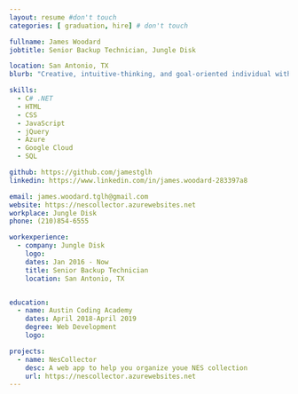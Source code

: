 ```yaml
---
layout: resume #don't touch
categories: [ graduation, hire] # don't touch

fullname: James Woodard
jobtitle: Senior Backup Technician, Jungle Disk

location: San Antonio, TX
blurb: "Creative, intuitive-thinking, and goal-oriented individual with infinite patience for troubleshooting. Current senior-most escalation tech and future web developer."

skills:
  - C# .NET
  - HTML
  - CSS
  - JavaScript
  - jQuery
  - Azure
  - Google Cloud
  - SQL  

github: https://github.com/jamestglh
linkedin: https://www.linkedin.com/in/james.woodard-283397a8

email: james.woodard.tglh@gmail.com
website: https://nescollector.azurewebsites.net
workplace: Jungle Disk
phone: (210)854-6555

workexperience:
  - company: Jungle Disk 
    logo: 
    dates: Jan 2016 - Now
    title: Senior Backup Technician
    location: San Antonio, TX


education:
  - name: Austin Coding Academy
    dates: April 2018-April 2019
    degree: Web Development
    logo:  

projects:
  - name: NesCollector
    desc: A web app to help you organize youe NES collection
    url: https://nescollector.azurewebsites.net
---
```


